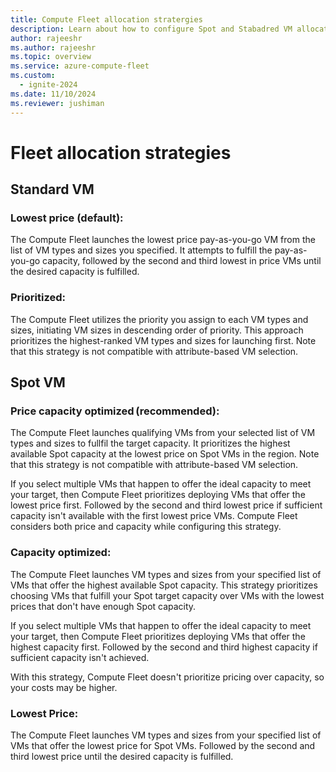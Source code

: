 ```yaml
---
title: Compute Fleet allocation stratergies
description: Learn about how to configure Spot and Stabadred VM allocation stratergies.
author: rajeeshr
ms.author: rajeeshr
ms.topic: overview
ms.service: azure-compute-fleet
ms.custom:
  - ignite-2024
ms.date: 11/10/2024
ms.reviewer: jushiman
---
```


# Fleet allocation strategies 

## Standard VM 

### Lowest price (default): 
The Compute Fleet launches the lowest price pay-as-you-go VM from the list of VM types and sizes you specified. It attempts to fulfill the pay-as-you-go capacity, followed by the second and third lowest in price VMs until the desired capacity is fulfilled. 

### Prioritized: 
The Compute Fleet utilizes the priority you assign to each VM types and sizes, initiating VM sizes in descending order of priority. This approach prioritizes the highest-ranked VM types and sizes for launching first. Note that this strategy is not compatible with attribute-based VM selection.

## Spot VM

### Price capacity optimized (recommended): 
The Compute Fleet launches qualifying VMs from your selected list of VM types and sizes to fullfil the target capacity. It prioritizes the highest available Spot capacity at the lowest price on Spot VMs in the region. Note that this strategy is not compatible with attribute-based VM selection.

If you select multiple VMs that happen to offer the ideal capacity to meet your target, then Compute Fleet prioritizes deploying VMs that offer the lowest price first. Followed by the second and third lowest price if sufficient capacity isn't available with the first lowest price VMs. Compute Fleet considers both price and capacity while configuring this strategy.

### Capacity optimized: 
The Compute Fleet launches VM types and sizes from your specified list of VMs that offer the highest available Spot capacity. This strategy prioritizes choosing VMs that fulfill your Spot target capacity over VMs with the lowest prices that don't have enough Spot capacity.

If you select multiple VMs that happen to offer the ideal capacity to meet your target, then Compute Fleet prioritizes deploying VMs that offer the highest capacity first. Followed by the second and third highest capacity if sufficient capacity isn't achieved. 

With this strategy, Compute Fleet doesn't prioritize pricing over capacity, so your costs may be higher.

### Lowest Price: 
The Compute Fleet launches VM types and sizes from your specified list of VMs that offer the lowest price for Spot VMs. Followed by the second and third lowest price until the desired capacity is fulfilled.

